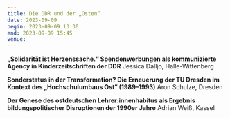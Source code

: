 ```yaml
---
title: Die DDR und der „Osten“
date: 2023-09-09
begin: 2023-09-09 13:30
end: 2023-09-09 15:45
venue: 
---
```


**„Solidarität ist Herzenssache.“ Spendenwerbungen als kommunizierte Agency in Kinderzeitschriften der DDR**
Jessica Dalljo, Halle-Wittenberg

**Sonderstatus in der Transformation? Die Erneuerung der TU Dresden im Kontext des „Hochschulumbaus Ost“ (1989–1993)**
Aron Schulze, Dresden

**Der Genese des ostdeutschen Lehrer:innenhabitus als Ergebnis bildungspolitischer Disruptionen der 1990er Jahre**
Adrian Weiß, Kassel
